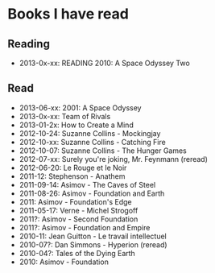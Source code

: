 # Books I have read

## Reading

- 2013-0x-xx: READING 2010: A Space Odyssey Two

## Read

- 2013-06-xx: 2001: A Space Odyssey
- 2013-0x-xx: Team of Rivals
- 2013-01-2x: How to Create a Mind
- 2012-10-24: Suzanne Collins - Mockingjay
- 2012-10-xx: Suzanne Collins - Catching Fire
- 2012-10-07: Suzanne Collins - The Hunger Games
- 2012-07-xx: Surely you're joking, Mr. Feynmann (reread)
- 2012-06-20: Le Rouge et le Noir
- 2011-12: Stephenson - Anathem
- 2011-09-14: Asimov - The Caves of Steel
- 2011-08-26: Asimov - Foundation and Earth
- 2011: Asimov - Foundation's Edge
- 2011-05-17: Verne - Michel Strogoff
- 2011?: Asimov - Second Foundation
- 2011?: Asimov - Foundation and Empire
- 2010-11: Jean Guitton - Le travail intellectuel
- 2010-07?: Dan Simmons - Hyperion (reread)
- 2010-04?: Tales of the Dying Earth
- 2010: Asimov - Foundation
